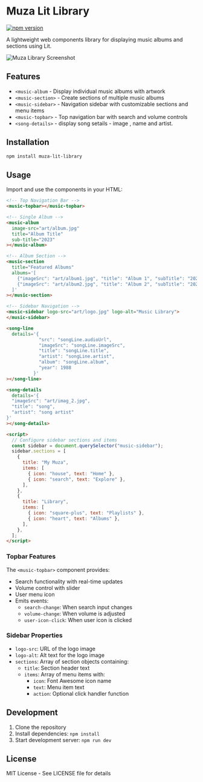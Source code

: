 # Muza Lit Library

[![npm version](https://badge.fury.io/js/@muza-music%2Fmuza-lit-library.svg)](https://badge.fury.io/js/@muza-music%2Fmuza-lit-library)

A lightweight web components library for displaying music albums and sections using Lit.

![Muza Library Screenshot](art/muza.png)

## Features

- `<music-album` - Display individual music albums with artwork
- `<music-section>` - Create sections of multiple music albums
- `<music-sidebar>` - Navigation sidebar with customizable sections and menu items
- `<music-topbar>` - Top navigation bar with search and volume controls
- `<song-details>` - display song setails - image , name and artist.

## Installation

```bash
npm install muza-lit-library
```

## Usage

Import and use the components in your HTML:

```html
<!-- Top Navigation Bar -->
<music-topbar></music-topbar>

<!-- Single Album -->
<music-album
  image-src="art/album.jpg"
  title="Album Title"
  sub-title="2023"
></music-album>

<!-- Album Section -->
<music-section
  title="Featured Albums"
  albums='[
    {"imageSrc": "art/album1.jpg", "title": "Album 1", "subTitle": "2023"},
    {"imageSrc": "art/album2.jpg", "title": "Album 2", "subTitle": "2023"}
  ]'
></music-section>

<!-- Sidebar Navigation -->
<music-sidebar logo-src="art/logo.jpg" logo-alt="Music Library">
</music-sidebar>

<song-line
  details='{
            "src": "songLine.audioUrl",
            "imageSrc": "songLine.imageSrc",
            "title": "songLine.title",
            "artist": "songLine.artist",
            "album": "songLine.album",
            "year": 1988
          }'
></song-line>

<song-details
  details='{
  "imageSrc": "art/imag_2.jpg",
  "title": "song",
  "artist": "song artist"
}'
></song-details>

<script>
  // Configure sidebar sections and items
  const sidebar = document.querySelector("music-sidebar");
  sidebar.sections = [
    {
      title: "My Muza",
      items: [
        { icon: "house", text: "Home" },
        { icon: "search", text: "Explore" },
      ],
    },
    {
      title: "Library",
      items: [
        { icon: "square-plus", text: "Playlists" },
        { icon: "heart", text: "Albums" },
      ],
    },
  ];
</script>
```

### Topbar Features

The `<music-topbar>` component provides:

- Search functionality with real-time updates
- Volume control with slider
- User menu icon
- Emits events:
  - `search-change`: When search input changes
  - `volume-change`: When volume is adjusted
  - `user-icon-click`: When user icon is clicked

### Sidebar Properties

- `logo-src`: URL of the logo image
- `logo-alt`: Alt text for the logo image
- `sections`: Array of section objects containing:
  - `title`: Section header text
  - `items`: Array of menu items with:
    - `icon`: Font Awesome icon name
    - `text`: Menu item text
    - `action`: Optional click handler function

## Development

1. Clone the repository
2. Install dependencies: `npm install`
3. Start development server: `npm run dev`

## License

MIT License - See LICENSE file for details
